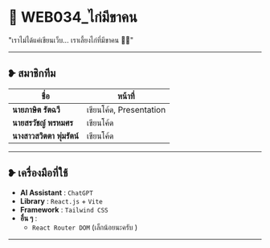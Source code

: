 # 🐔 WEB034_ไก่มีขาคน

"เราไม่ได้แค่เขียนเว็บ... เราเลี้ยงไก่ที่มีขาคน 🐓🦵"

---

##  ❥ สมาชิกทีม

| ชื่อ | หน้าที่ |
|------|----------|
| **นายภาษิต รัตฉวี** | เขียนโค้ด, Presentation |
| **นายสรวัชญ์ พรหมศร** | เขียนโค้ด |
| **นางสาวสวิตตา พุ่มรัตน์** | เขียนโค้ด |

---

##  ❥ เครื่องมือที่ใช้

- **AI Assistant** : `ChatGPT`
- **Library** : `React.js` + `Vite`
- **Framework** : `Tailwind CSS`
- **อื่น ๆ** :
  - `React Router DOM` (เล็กน้อยนะครับ )

---
